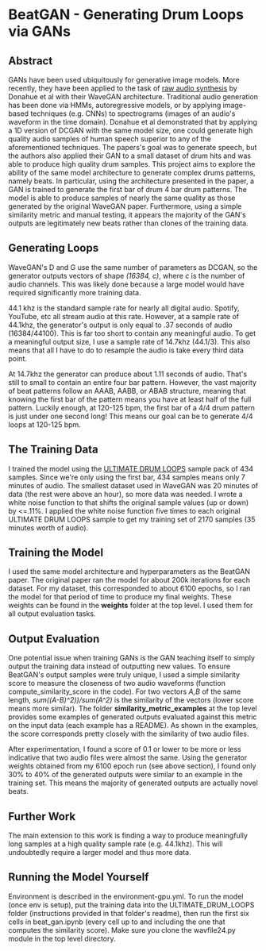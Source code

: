 # BeatGAN - Generating Drum Loops via GANs

## Abstract
GANs have been used ubiquitously for generative image models. More recently, they have been applied to the task of [raw audio synthesis](https://arxiv.org/pdf/1802.04208.pdf) by Donahue et al with their WaveGAN architecture. Traditional audio generation has been done via HMMs, autoregressive models, or by applying image-based techniques (e.g. CNNs) to spectrograms (images of an audio's waveform in the time domain). Donahue et al demonstrated that by applying a 1D version of DCGAN with the same model size, one could generate high quality audio samples of human speech superior to any of the aforementioned techniques. The papers's goal was to generate speech, but the authors also applied their GAN to a small dataset of drum hits and was able to produce high quality drum samples. This project aims to explore the ability of the same model architecture to generate complex drums patterns, namely beats. In particular, using the architecture presented in the paper, a GAN is trained to generate the first bar of drum 4 bar drum patterns. The model is able to produce samples of nearly the same quality as those generated by the original WaveGAN paper. Furthermore, using a simple similarity metric and manual testing, it appears the majority of the GAN's outputs are legitimately new beats rather than clones of the training data.

## Generating Loops
WaveGAN's D and G use the same number of parameters as DCGAN, so the generator outputs vectors of shape _(16384, c)_, where _c_ is the number of audio channels. This was likely done because a large model would have required significantly more training data. 

44.1 khz is the standard sample rate for nearly all digital audio. Spotify, YouTube, etc all stream audio at this rate. However, at a sample rate of 44.1khz, the generator's output is only equal to .37 seconds of audio (16384/44100). This is far too short to contain any meaningful audio. To get a meaningful output size, I use a sample rate of 14.7khz (44.1/3). This also means that all I have to do to resample the audio is take every third data point. 

At 14.7khz the generator can produce about 1.11 seconds of audio. That's still to small to contain an entire four bar pattern. However, the vast majority of beat patterns follow an AAAB, AABB, or ABAB structure, meaning that knowing the first bar of the pattern means you have at least half of the full pattern. Luckily enough, at 120-125 bpm, the first bar of a 4/4 drum pattern is just under one second long! This means our goal can be to generate 4/4 loops at 120-125 bpm. 

## The Training Data
I trained the model using the [ULTIMATE DRUM LOOPS](splice.com/sounds/toolroom-records/ultimate-drum-loops) sample pack of 434 samples. Since we're only using the first bar, 434 samples means only 7 minutes of audio. The smallest dataset used in WaveGAN was 20 minutes of data (the rest were above an hour), so more data was needed. I wrote a white noise function to that shifts the original sample values (up or down) by <=.11%. I applied the white noise function five times to each original ULTIMATE DRUM LOOPS sample to get my training set of 2170 samples (35 minutes worth of audio). 

## Training the Model
I used the same model architecture and hyperparameters as the BeatGAN paper. The original paper ran the model for about 200k iterations for each dataset. For my dataset, this corresponded to about 6100 epochs, so I ran the model for that period of time to produce my final weights. These weights can be found in the **weights** folder at the top level. I used them for all output evaluation tasks. 

## Output Evaluation
One potential issue when training GANs is the GAN teaching itself to simply output the training data instead of outputting new values. To ensure BeatGAN's output samples were truly unique, I used a simple similarity score to measure the closeness of two audio waveforms (function compute_similarity_score in the code). For two vectors _A,B_ of the same length, _sum((A-B)^2))/sum(A^2)_ is the similarity of the vectors (lower score means more similar). The folder **similarity_metric_examples** at the top level provides some examples of generated outputs evaluated against this metric on the input data (each example has a README). As shown in the examples, the score corresponds pretty closely with the similarity of two audio files. 

After experimentation, I found a score of 0.1 or lower to be more or less indicative that two audio files were almost the same. Using the generator weights obtained from my 6100 epoch run (see above section), I found only 30% to 40% of the generated outputs were similar to an example in the training set. This means the majority of generated outputs are actually novel beats. 

## Further Work
The main extension to this work is finding a way to produce meaningfully long samples at a high quality sample rate (e.g. 44.1khz). This will undoubtedly require a larger model and thus more data. 

## Running the Model Yourself
Environment is described in the environment-gpu.yml. To run the model (once env is setup), put the training data into the ULTIMATE_DRUM_LOOPS folder (instructions provided in that folder's readme), then run the first six cells in beat_gan.ipynb (every cell up to and including the one that computes the similarity score). Make sure you clone the wavfile24.py module in the top level directory.  


